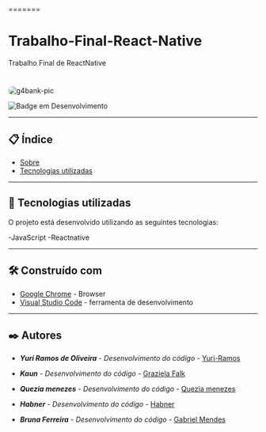 
=======
# Trabalho-Final-React-Native
Trabalho Final de ReactNative
# 

<div>
<img align="middle" alt="g4bank-pic" style="border-radius:50px;" src="https://www.mxcursos.com/blog/wp-content/uploads/2017/04/front-end-ou-back-end-entenda-as-diferencas-e-descubra-o-seu-perfil.png?width=832&height=466"></a>
</div>

![Badge em Desenvolvimento](https://img.shields.io/static/v1?label=STATUS&message=EM%20DESENVOLVIMENTO&color=GREEN&style=for-the-badge)

--- 

## 📋 Índice

- [Sobre](#frontend-essencial)
- [Tecnologias utilizadas](#-tecnologias-utilizadas)

--- 

## 🚀 Tecnologias utilizadas

O projeto está desenvolvido utilizando as seguintes tecnologias:

-JavaScript
-Reactnative

---  

## 🛠️ Construído com
* [Google Chrome](https://chromeenterprise.google/intl/pt_br/browser/download/) - Browser
* [Visual Studio Code](https://code.visualstudio.com/) - ferramenta de desenvolvimento


--- 

## ✒️ Autores

* ***Yuri Ramos de Oliveira*** - *Desenvolvimento do código* - [Yuri-Ramos](https://github.com/Yuri-Ramos)
 
* ***Kaun***  - *Desenvolvimento do código* - [Graziela Falk](https://github.com/KauanOliveira1)

* ***Quezia menezes***  - *Desenvolvimento do código* - [Quezia menezes](https://github.com/QueziaMenezes)

* ***Habner*** - *Desenvolvimento do código* -  [Habner](https://github.com/HabnerPhillippe)

* ***Bruna Ferreira*** - *Desenvolvimento do código* -  [Gabriel Mendes](https://github.com/Bruna3221)

<div>

</div>

